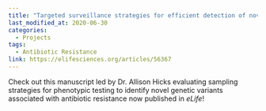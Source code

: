 ```yaml
---
title: "Targeted surveillance strategies for efficient detection of novel antibiotic resistance variants"
last_modified_at: 2020-06-30
categories:
  - Projects
tags:
  - Antibiotic Resistance
link: https://elifesciences.org/articles/56367
---
```


Check out this manuscript led by Dr. Allison Hicks evaluating sampling strategies for phenotypic testing to identify novel genetic variants associated with antibiotic resistance now published in *eLife*!

